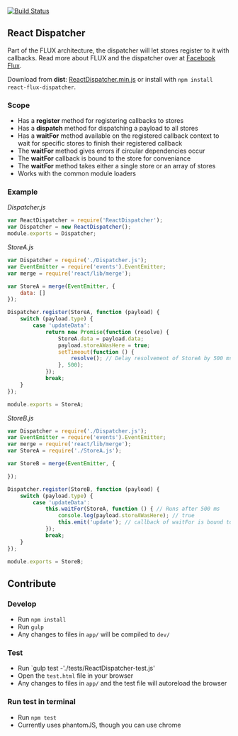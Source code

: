 [![Build Status](https://travis-ci.org/christianalfoni/react-flux-dispatcher.svg?branch=master)](https://travis-ci.org/christianalfoni/react-flux-dispatcher)

## React Dispatcher

Part of the FLUX architecture, the dispatcher will let stores register to it with
callbacks. Read more about FLUX and the dispatcher over at [Facebook Flux](http://facebook.github.io/flux/).

Download from **dist**: [ReactDispatcher.min.js](https://rawgithub.com/christianalfoni/react-flux-dispatcher/master/dist/ReactDispatcher.min.js) or install with `npm install react-flux-dispatcher`.

### Scope
- Has a **register** method for registering callbacks to stores
- Has a **dispatch** method for dispatching a payload to all stores
- Has a **waitFor** method available on the registered callback context to wait for
specific stores to finish their registered callback
- The **waitFor** method gives errors if circular dependencies occur
- The **waitFor** callback is bound to the store for conveniance
- The **waitFor** method takes either a single store or an array of stores
- Works with the common module loaders

### Example
*Dispatcher.js*
```javascript
var ReactDispatcher = require('ReactDispatcher');
var Dispatcher = new ReactDispatcher();
module.exports = Dispatcher;
```
*StoreA.js*
```javascript
var Dispatcher = require('./Dispatcher.js');
var EventEmitter = require('events').EventEmitter;
var merge = require('react/lib/merge');

var StoreA = merge(EventEmitter, {
	data: []
});

Dispatcher.register(StoreA, function (payload) {
	switch (payload.type) {
		case 'updateData':
			return new Promise(function (resolve) {
				StoreA.data = payload.data;
				payload.storeAWasHere = true;
				setTimeout(function () {
					resolve(); // Delay resolvement of StoreA by 500 ms
				}, 500);
			});
			break;
	}
});

module.exports = StoreA;
```
*StoreB.js*
```javascript
var Dispatcher = require('./Dispatcher.js');
var EventEmitter = require('events').EventEmitter;
var merge = require('react/lib/merge');
var StoreA = require('./StoreA.js');

var StoreB = merge(EventEmitter, {

});

Dispatcher.register(StoreB, function (payload) {
	switch (payload.type) {
		case 'updateData':
			this.waitFor(StoreA, function () { // Runs after 500 ms
				console.log(payload.storeAWasHere); // true
				this.emit('update'); // callback of waitFor is bound to the store
			});
			break;
	}
});

module.exports = StoreB;
```

## Contribute

### Develop
* Run `npm install`
* Run `gulp`
* Any changes to files in `app/` will be compiled to `dev/`

### Test
* Run `gulp test -'./tests/ReactDispatcher-test.js'
* Open the `test.html` file in your browser
* Any changes to files in `app/` and the test file will autoreload the browser

### Run test in terminal
* Run `npm test`
* Currently uses phantomJS, though you can use chrome
